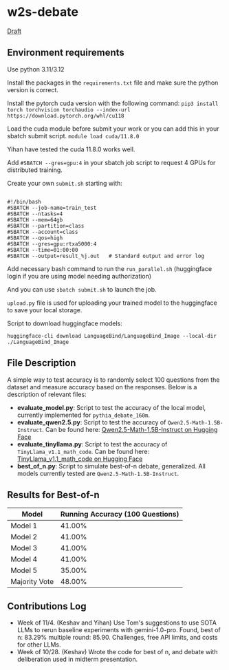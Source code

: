 # w2s-debate


[Draft](https://www.overleaf.com/project/66e754e11c5ae7457ada36bb)

## Environment requirements
Use python 3.11/3.12

Install the packages in the `requirements.txt` file and make sure the python version is correct.

Install the pytorch cuda version with the following command:
`pip3 install torch torchvision torchaudio --index-url https://download.pytorch.org/whl/cu118`

Load the cuda module before submit your work or you can add this in your sbatch submit script.
`module load cuda/11.8.0`

Yihan have tested the cuda 11.8.0 works well.

Add `#SBATCH --gres=gpu:4` in your sbatch job script to request 4 GPUs for distributed training.

Create your own `submit.sh` starting with:

```

#!/bin/bash
#SBATCH --job-name=train_test
#SBATCH --ntasks=4
#SBATCH --mem=64gb
#SBATCH --partition=class          
#SBATCH --account=class            
#SBATCH --qos=high                 
#SBATCH --gres=gpu:rtxa5000:4               
#SBATCH --time=01:00:00            
#SBATCH --output=result_%j.out   # Standard output and error log

```

Add necessary bash command to run the `run_parallel.sh` (huggingface login if you are using model needing authorization)

And you can use `sbatch submit.sh` to launch the job.

`upload.py` file is used for uploading your trained model to the huggingface to save your local storage.

Script to download huggingface models:
```
huggingface-cli download LanguageBind/LanguageBind_Image --local-dir ./LanguageBind_Image
```


## File Description
A simple way to test accuracy is to randomly select 100 questions from the dataset and measure accuracy based on the responses. Below is a description of relevant files:

- **evaluate_model.py**: Script to test the accuracy of the local model, currently implemented for `pythia_debate_160m`.
- **evaluate_qwen2.5.py**: Script to test the accuracy of `Qwen2.5-Math-1.5B-Instruct`. Can be found here: [Qwen2.5-Math-1.5B-Instruct on Hugging Face](https://huggingface.co/Qwen/Qwen2.5-Math-1.5B-Instruct)
- **evaluate_tinyllama.py**: Script to test the accuracy of `TinyLlama_v1.1_math_code`. Can be found here: [TinyLlama_v1.1_math_code on Hugging Face](https://huggingface.co/TinyLlama/TinyLlama_v1.1_math_code)
- **best_of_n.py**: Script to simulate best-of-n debate, generalized. All models currently tested are `Qwen2.5-Math-1.5B-Instruct`.

## Results for Best-of-n

| Model                  | Running Accuracy (100 Questions) |
|------------------------|----------------------------------|
| Model 1                | 41.00%                           |
| Model 2                | 41.00%                           |
| Model 3                | 41.00%                           |
| Model 4                | 41.00%                           |
| Model 5                | 35.00%                           |
| Majority Vote          | 48.00%                           |

## Contributions Log
- Week of 11/4. (Keshav and Yihan) Use Tom's suggestions to use SOTA LLMs to rerun baseline experiments with gemini-1.0-pro. Found, best of n: 83.29% multiple round: 85.90. Challenges, free API limits, and costs for other LLMs.
- Week of 10/28. (Keshav) Wrote the code for best of n, and debate with deliberation used in midterm presentation.

